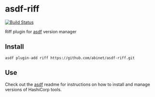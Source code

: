 # asdf-riff

[![Build Status](https://travis-ci.org/abinet/asdf-riff.svg?branch=master)](https://travis-ci.org/abinet/asdf-riff)

Riff plugin for [asdf](https://github.com/asdf-vm/asdf) version manager

## Install

```
asdf plugin-add riff https://github.com/abinet/asdf-riff.git
```

## Use

Check out the [asdf](https://github.com/asdf-vm/asdf) readme for instructions on how to install and manage versions of HashiCorp tools.
